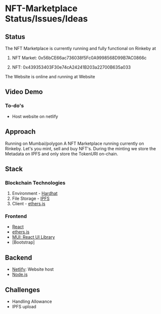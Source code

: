 # NFT-Marketplace Status/Issues/Ideas

## Status
The NFT Marketplace is currently running and fully functional on Rinkeby at

1. NFT Market:
0x56bCE66ac736038f5Fc0A9998568D99B7AC0866c

2. NFT:
0x439353403F30e74cA24241B203a22700B635a033

The Website is online and running at Website
## Video Demo

### To-do's
- Host website on netlify

## Approach
Running on Mumbai/polygon
A NFT Marketplace running currently on Rinkeby. Let's you mint, sell and buy NFT's. During the minting we store the Metadata on IPFS and only store the TokenURI on-chain.
## Stack

### Blockchain Technologies
1. Environment - [Hardhat](https://hardhat.org/)
2. File Storage - [IPFS](https://github.com/ipfs/js-ipfs/tree/master/packages/ipfs-http-client#install)
3. Client - [ethers.js](https://docs.ethers.io/v5/)

### Frontend
- [React](https://reactjs.org/)
- [ethers.js](https://docs.ethers.io/v5/)
- [MUI: React UI Library](https://mui.com/)
- [Bootstrap]

## Backend
- [Netlify](https://www.netlify.com/): Website host
- [Node.js](https://nodejs.org/en/)

## Challenges
- Handling Allowance
- IPFS upload
